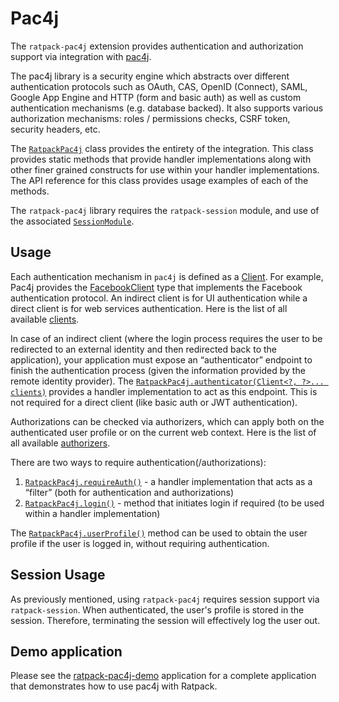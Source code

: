 # Pac4j

The `ratpack-pac4j` extension provides authentication and authorization support via integration with [pac4j](https://github.com/pac4j/pac4j).

The pac4j library is a security engine which abstracts over different authentication protocols such as OAuth, CAS, OpenID (Connect), SAML, Google App Engine and HTTP (form and basic auth) as well as custom authentication mechanisms (e.g. database backed).
It also supports various authorization mechanisms: roles / permissions checks, CSRF token, security headers, etc.

The [`RatpackPac4j`](api/ratpack/pac4j/RatpackPac4j.html) class provides the entirety of the integration.
This class provides static methods that provide handler implementations along with other finer grained constructs for use within your handler implementations.
The API reference for this class provides usage examples of each of the methods.

The `ratpack-pac4j` library requires the `ratpack-session` module, and use of the associated [`SessionModule`](api/ratpack/session/SessionModule.html).

## Usage

Each authentication mechanism in `pac4j` is defined as a [Client](https://github.com/pac4j/pac4j/blob/master/pac4j-core/src/main/java/org/pac4j/core/client/Client.java).
For example, Pac4j provides the [FacebookClient](http://www.pac4j.org/apidocs/pac4j/org/pac4j/oauth/client/FacebookClient.html) type that implements the Facebook authentication protocol.
An indirect client is for UI authentication while a direct client is for web services authentication.
Here is the list of all available [clients](https://github.com/pac4j/pac4j/wiki/Clients).

In case of an indirect client (where the login process requires the user to be redirected to an external identity and then redirected back to the application), your application must expose an “authenticator” endpoint to finish the authentication process (given the information provided by the remote identity provider).
The [`RatpackPac4j.authenticator(Client<?, ?>... clients)`](api/ratpack/pac4j/RatpackPac4j.html#authenticator-org.pac4j.core.client.Client...-) provides a handler implementation to act as this endpoint.
This is not required for a direct client (like basic auth or JWT authentication).

Authorizations can be checked via authorizers, which can apply both on the authenticated user profile or on the current web context. Here is the list of all available [authorizers](https://github.com/pac4j/pac4j/wiki/Authorizers).

There are two ways to require authentication(/authorizations):

1. [`RatpackPac4j.requireAuth()`](api/ratpack/pac4j/RatpackPac4j.html#requireAuth-java.lang.Class-org.pac4j.core.authorization.Authorizer...-) - a handler implementation that acts as a “filter” (both for authentication and authorizations)
1. [`RatpackPac4j.login()`](api/ratpack/pac4j/RatpackPac4j.html#login-ratpack.handling.Context-java.lang.Class-) - method that initiates login if required (to be used within a handler implementation)

The [`RatpackPac4j.userProfile()`](api/ratpack/pac4j/RatpackPac4j.html#userProfile-ratpack.handling.Context-) method can be used to obtain the user profile if the user is logged in, without requiring authentication.

## Session Usage

As previously mentioned, using `ratpack-pac4j` requires session support via `ratpack-session`.
When authenticated, the user's profile is stored in the session.
Therefore, terminating the session will effectively log the user out.

## Demo application

Please see the [ratpack-pac4j-demo](https://github.com/pac4j/ratpack-pac4j-demo) application for a complete application that demonstrates how to use pac4j with Ratpack. 
